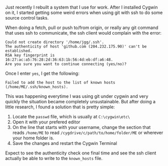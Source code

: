 <!-- title: Some Notes on Using Git with Cygwin on Windows -->


Just recently I rebuilt a system that I use for work. After I installed Cygwin
on it, I started getting some weird errors when using git with ssh to do some
source control tasks.

When doing a fetch, pull or push to/from origin, or really any git command that
uses ssh to communicate, the ssh client would complain with the error:

    Could not create directory '/home/jgg/.ssh'.
    The authenticity of host 'github.com (204.232.175.90)' can't be established.
    RSA key fingerprint is 16:27:ac:a5:76:28:2d:36:63:1b:56:4d:eb:df:a6:48.
    Are you sure you want to continue connecting (yes/no)?

Once I enter `yes`, I get the following:

    Failed to add the host to the list of known hosts (/home/ME/.ssh/known_hosts).

This was happening everytime I was using git under cygwin and very quickly the
situation became completely unsustainable. But after doing a little research, I
found a solution that is pretty simple:

1. Locate the `passwd` file, which is usually at `C:\cygwin\etc\`
2. Open it with your prefered editor
3. On the line that starts with your username, change the section that reads
   `/home/ME` to read `/cygdrive/c/path/to/home/folder/ME` or wherever your home
   folder is.
4. Save the changes and restart the Cygwin Terminal

Expect to see the authenticity check one final time and see the ssh client
actually be able to write to the `known_hosts` file.
